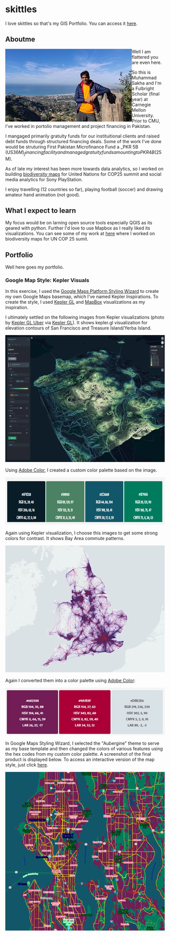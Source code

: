 # skittles
I love skittles so that's my GIS Portfolio. You can access it [here](https://muhammadasakha.github.io/skittles/).

## Aboutme
<img align="left" src="https://github.com/muhammadasakha/skittles/blob/master/images/IMG_20181226_132106.jpg"> Well I am flattered you are even here. <br/>

So this is Muhammad Sakha and I'm a Fulbright Scholar (final year) at Carnegie Mellon University. Prior to CMU, I've worked in portolio management and project financing in Pakistan. <br/>

I mangaged primarily gratuity funds for our instituitional clients and raised debt funds through structured financing deals. Some of the work I've done would be struturing First Pakistan Microfinance Fund a _PKR 5B (US$36M)_ financing facility and managed gratuity funds amounting to PKR 4B ($25M). <br/>

As of late my interest has been more towards data analytics, so I worked on building [biodiversity maps](https://www.unbiodiversitylab.org/) for United Nations for COP25 summit and social media analytics for Sony PlayStation. <br/>

I enjoy travelling (12 countries so far), playing football (soccer) and drawing amateur hand animation (not good).

## What I expect to learn
My focus would be on larning open source tools especially QGIS as its geared with python. Further I'd love to use Mapbox as I really liked its visualizations. You can see some of my work at [here](https://www.unbiodiversitylab.org/) where I worked on biodiversity maps for UN COP 25 sumit. 

## Portfolio
Well here goes my portfolio.

### Google Map Style: Kepler Visuals
In this exercise, I used the [Google Maps Platform Styling Wizard](https://mapstyle.withgoogle.com/) to create my own Google Maps basemap, which I've named Kepler Inspirations. To create the style, I used [Kepler GL](https://kepler.gl/) and [MapBox](https://www.mapbox.com/) visualizations as my inspiration.

I ultimately settled on the following images from Kepler visualizations (photo by [Kepler GL Uber](https://github.com/muhammadasakha/skittles/blob/master/images/image4-3.png?raw=true) via [Kepler GL](https://kepler.gl)). It shows  kepler.gl visualization for elevation contours of San Francisco and Treasure Island/Yerba Island.

<p align="center">
<img width="600" height="400" src="https://github.com/muhammadasakha/skittles/blob/master/images/image4-3.png?raw=true">
</p>

Using [Adobe Color](https://color.adobe.com/create/image), I created a custom color palette based on the image. 

<p align="center">
<img width="800" height="150" src="https://github.com/muhammadasakha/skittles/blob/master/images/Color1.png?raw=true">
</p>

Again using Kepler visualization, I choose this images to get some strong colors for contrast. It shows Bay Area commute patterns.
<p align="center">
<img width="600" height="400" src="https://github.com/muhammadasakha/skittles/blob/master/images/lines-s.png?raw=true">
</p>

Again I converted them into a color palette using [Adobe Color](https://color.adobe.com/create/image):
<p align="center">
<img width="600" height="150" src="https://github.com/muhammadasakha/skittles/blob/master/images/Color2.jpg?raw=true">
</p>

In Google Maps Styling Wizard, I selected the "Aubergine" theme to serve as my base template and then changed the colors of various features using the hex codes from my custom color palette. A screenshot of the final product is displayed below. To access an interactive version of the map style, just click [here](https://muhammadasakha.github.io/skittles/MapView.html).

<p align="center">
<img width="900" height="500" src="https://raw.githubusercontent.com/muhammadasakha/skittles/master/images/Map_final.bmp">
</p>
